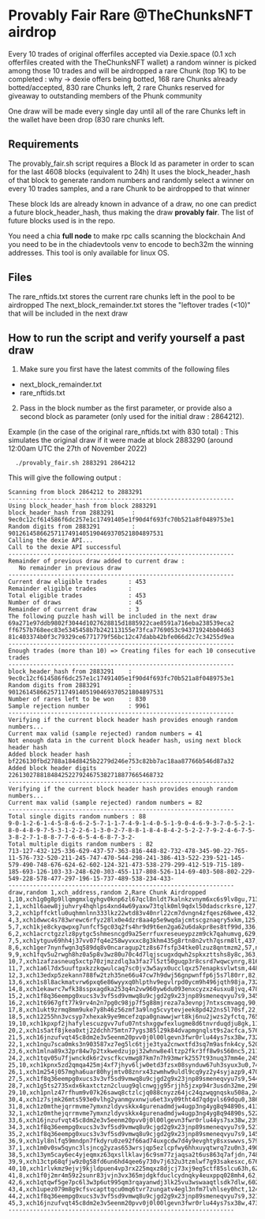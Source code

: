 # Provably Fair Rare @TheChunksNFT airdrop
Every 10 trades of original offerfiles accepted via Dexie.space (0.1 xch offerfiles created with the TheChunksNFT wallet) a random winner is picked among those 10 trades and will be airdropped a rare Chunk (top 1K)
to be completed : why -> dexie offers being botted, 168 rare Chunks already botted/accepted, 830 rare Chunks left, 2 rare Chunks reserved for giveaway to outstanding members of the Phunk community

One draw will be made every single day until all of the rare Chunks left in the wallet have been drop (830 rare chunks left.

## Requirements
The provably_fair.sh script requires a Block Id as parameter in order to scan for the last 4608 blocks (equivalent to 24h)
It uses the block_header_hash of that block to generate random numbers and randomly select a winner on every 10 trades samples, and a rare Chunk to be airdropped to that winner

These block Ids are already known in advance of a draw, no one can predict a future block_header_hash, thus making the draw **provably fair**.
The list of future blocks used is in the repo.

You need a chia **full node** to make rpc calls scanning the blockchain
And you need to be in the chiadevtools venv to encode to bech32m the winning addresses.
This tool is only available for linux OS.

## Files
The rare_nftids.txt stores the current rare chunks left in the pool to be airdropped
The next_block_remainder.txt stores the "leftover trades (<10)" that will be included in the next draw

## How to run the script and verify yourself a past draw
1. Make sure you first have the latest commits of the following files
- next_block_remainder.txt
- rare_nftids.txt

2. Pass in the block number as the first parameter, or provide also a second block as parameter (only used for the initial draw : 2864212).

Example (in the case of the original rare_nftids.txt with 830 total) :
This simulates the original draw if it were made at block 2883290 (around 12:00am UTC the 27th of November 2022)
```
  ./provably_fair.sh 2883291 2864212
```

This will give the following output :

```
Scanning from block 2864212 to 2883291
----------------------------------------------------------------
Using block_header_hash from block 2883291
block_header_hash from 2883291     : 9ec0c12cf614586f6dc257e1c17491405e1f90d4f693fc70b521a8f0489753e1
Random digits from 2883291         : 90126145866257117491405190469370521804897531
Calling the dexie API... 
Call to the dexie API successful 
----------------------------------------------------------------
Remainder of previous draw added to current draw :
   No remainder in previous draw
----------------------------------------------------------------
Current draw eligible trades      : 453
Remainder eligible trades         : 
Total eligible trades             : 453
Number of draws                   : 45
Remainder of current draw         : 3
The following puzzle hash will be included in the next draw
69a271e97ddb9802f3044d1027628815d1885922cae8591a716eba238539eca2
ff6757b768eec83e5345458b7b242113155e73fca7769053c94371924bb04d63
81c403374b0f3c79329ce6771779f56bc12c47dabb42bfe066d2c7c34255d9ea
----------------------------------------------------------------
Enough trades (more than 10) => Creating files for each 10 consecutive trades
----------------------------------------------------------------
block_header_hash from 2883291    : 9ec0c12cf614586f6dc257e1c17491405e1f90d4f693fc70b521a8f0489753e1
Random digits from 2883291        : 90126145866257117491405190469370521804897531
Number of rares left to be won    : 830
Sample rejection number           : 9961
----------------------------------------------------------------
Verifying if the current block header hash provides enough random numbers...
Current max valid (sample rejected) random numbers = 41
Not enough data in the current block header hash, using next block header hash
Added block header hash           : bf226130fbd2788a184d8425b2279d246e753c82bb7ac18aa87766b546d87a32
Added block header digits         : 22613027881848425227924675382718877665468732
----------------------------------------------------------------
Verifying if the current block header hash provides enough random numbers...
Current max valid (sample rejected) random numbers = 82
----------------------------------------------------------------
Total single digits random numbers : 88
9-0-1-2-6-1-4-5-8-6-6-2-5-7-1-1-7-4-9-1-4-0-5-1-9-0-4-6-9-3-7-0-5-2-1-8-0-4-8-9-7-5-3-1-2-2-6-1-3-0-2-7-8-8-1-8-4-8-4-2-5-2-2-7-9-2-4-6-7-5-3-8-2-7-1-8-8-7-7-6-6-5-4-6-8-7-3-2-
Total multiple digits random numbers : 82
713-127-432-125-336-629-437-57-363-816-448-82-732-478-345-90-22-765-11-576-732-520-211-245-747-470-544-298-241-386-413-522-239-521-145-579-490-748-676-624-62-602-124-321-473-538-279-299-412-519-715-189-185-693-126-103-33-248-620-303-455-117-808-526-114-69-403-508-802-229-549-228-578-477-297-196-15-737-489-538-234-433-
----------------------------------------------------------------
draw,random 1,xch_address,random 2,Rare Chunk Airdropped
1,10,xch1g0g8p9llqmgmxlqyhgv0knp6zl67qcl8nldt7kalnkzvnym6xc6s9lv8gu,713,nft1n9vnzgg5ca63lrdc2ygzarxtw536zggh5nnj07d863ucjglamajsmhtgse
2,1,xch1l6aew8jjuhvry4hqhlps4xnd4w69yaxw73tqlk0ml9qdxl50dadscrksre,127,nft14fy3unclcfk48jxph9d5yqrt8sq87xt9ymv7amxvpwsgkwer29ustr07t2
3,2,xch1pffcktlu0uqhmnlnn333lkz22wtd83v40nrl22cm7dvngn4zfqesz68wee,432,nft1q6nunls2cpm7nyx5dzkcp92ntsnn5laxty0ewy9jaw0ysgrr7x7qrhjvf9
4,3,xch1dwwc4s783wrewc6rfyz28lx0e4dzr8aa4p5e9wqdajcmtscgznaqry5xkm,125,nft1t47t6gn9we9zzvct772kmqpt2fdv66gw2yqpj3c82ynlv8uk67yqt65vtu
5,7,xch1kje8ckyqwpxg7unfcf5gc03q2fs4hr9d9t6en2ga62u6dakpr8es8tf99d,336,nft1zfz3n6letdnmskh0x99mwlw6pvw448mgc6r9cxqkjw7d9akenwxsqx4zxx
6,2,xch1acrctgzzlz8pytgc5shmesncgd9a25errfuxreseueypzzm9ck7qahumvg,629,nft18x7anyl8jqqp8as56chsh27952wjfzuvffj73xz2cwh2mp2eaftq2mv3rs
7,5,xch1ytguv69hh4j37vv07fq4e258wyvxxc8g3khm435g8rtn8n2vth7qsrm8lt,437,nft1t32krnysmvgxr8rdky2eteddmevh50c5ljqhc8sm4qnau434qdas359tes
8,6,xch1ger7nynfwgn3q589dq8v0ncaragup2tz8s67fsfp34tke0lzuz8qntmzm2,57,nft1sdxw9ga956sn2pynp3qyej69wtkt7a5e83qqurj88j6g8xxwzk7s7w53a2
9,9,xch1fqv5u2rwgh8hz0a5p8v3wz80u70c4d7lqjscugxdqwh2spkxzttshs8y8c,363,nft1xa3qdyjn7z90ewh5tlp4msa04c2wu89tfkw9urs07r5eg2x9hftsq90xvq
10,7,xch1zafzasneuq5xctp70zjmzzdlq3a3faz7l5zt50guqp3r8csrd7wqwcynrg,816,nft1f94y4ezmghxg00vhzqceuaep59cr0lmqsuaww2jtap83jewxn0wqk8wzga
11,7,xch1a6l7dx5uuftpxkzzkqwulcaq7sc0jv3w5ayx0ucclqxz57enapksvlwtsm,448,nft1qmuvhlqmzgh6pnk2sklk6pa5kjc3f9djdtp8gvssu256e52fejws5kehsk
12,3,xch13edxp5zekann788fw2tzh35ne66u47cw7h9dwj56gnpwnffp6j5s7l80rr,82,nft126ewa2er0xk4fz9hnnlz3d0qts855a9cu6ymr4pkqdgatgf0jnqqclyd92
13,6,xch1s8l8ackmatvrw6pxq6e86wyyxq0hlpthv9egvlrpd0ycm9h496jqth98ja,732,nft1xl6czp5ny7m3kljunv4qlevrfzswsyy8c0m4tn3rgc7k5s2g0rvqj20jgx
14,8,xch1ekawrc7wfk38sspxagdka253q4n2vw960yw6du093enxcyzxz4usxu8jvq,478,nft1rv7sg7pruqfgnmmvm9axvgu72atrukgssx9v6yqek0eshqr26z4sr23url
15,2,xch1f8q36eempg0xucs3v3vf5sd9vmwq8u9cjgd2g9x23jnp89smeneqvyu7s9,345,nft1ut9gsmt96u088wdk4afsykt9n99zge86yjrdtz5y5qlm25pwqnxqc44l2h
16,2,xch1t6967gft77k9rv4n2n7pg0c98jp7f5g88mjreza7a3evnpj7ntxscmvagq,90,nft19j4kwesx4pqgsgpnufgtw5cj0gw7fx4y47luqds4p0lwujhxxyusm22uf2
17,8,xch1ukt9zrmq8mm9uke7y8h46z56zmf3a9lng5cvytevjeek8pd422ns5l70sf,22,nft1kv2wh5wnqyjj7kearszsyu9l85s2g3pxt6x6rqd4mstq03xgw3qszu0m5w
18,5,xch12255hn3vcsyp7xhexak9ye9mcefzqpa0gnawwjwrt8kj6nu2jwzs2yfctq,765,nft1hxe5mrzapc6tkmhnmzxdpjukr44dp5xgnq4admqdt9hrrt93m0cqep99r7
19,10,xch1kpxpf2jhafylescuzgvv7ufu07ntshxggwfexlugme8d6tnvrduqdju8gk,11,nft1hew0r3av5ux7aqnzr7qcz6fucwu2ttnxfkhg4scx3n8q72aqxqds2swx0y
20,2,xch1s5atf8jkea0xtj22dchh75mtn77ygs385l29k84dvapmgnqlst9s2acfca,576,nft153tje6q3mggccke2dkzjtvpg2vl8693up9e7zzwzd4jwa0h384mqq03e2g
21,5,xch16jnzufvqt45c8dm2e3v5eenm20pvv0j0l00lgevn3fwr0rlu44ys7sx38w,732,nft1xl6czp5ny7m3kljunv4qlevrfzswsyy8c0m4tn3rgc7k5s2g0rvqj20jgx
22,1,xch1nqu7sca0mks3n903587xz7eg5lc6tjje3tya2cnwxtfd3sq7m9asfnk4cy,520,nft1ja0kg6zs7xjxws3ejfd6uqejvdtdwe9xxuv35v9m2r0hkvknj8csree3lp
23,6,xch1mlna89x32pr84w7p2txkwedzujpj32whnw8e4ltzp2fkr3ff8w9s560nc5,211,nft1wafn3arxfvg54ucycg6wf8mhlkusjw3lrwu6w353a27ajen9lavsjacxv0
24,2,xch1tqv05u7fjwnckdk6r2vscfkcvmwg87km7n7h93mwrk2557t93nuq37mm4e,245,nft1s6pjktee8zcmpg6n2wtjrc77lrgfgac8euhk5mwyhavenlyz0xnq0cfmdv
25,10,xch1kpnx5zd2qmqa425mj4xf7jhyv6ljw0etd3fzsx08synduw67uh3syux3u0,747,nft1atted99vkyty0sdtprmp8j9maqkq7nh00umknue359h2kr03k39qs94gr3
26,1,xch1m254j057mgha6uar80hyjmtv08znrx43zwmhw9uldl9cq9yz2y4syjazp9,470,nft1fanla5kjsemdmlxp8fahjt5nz7dnkqj3wzfx9j0k9x0j8ctdsxassjdhp8
27,5,xch1f8q36eempg0xucs3v3vf5sd9vmwq8u9cjgd2g9x23jnp89smeneqvyu7s9,544,nft1lrcydh8nt38nnamkppz4mnt59lr8g9eacplph77lpsdxsw6qrd7qgllym7
28,7,xch1g5ts2735xdx6kaxtctzn2cluug9qlcnwgjg95rjjh5jzxp94r3usdn32me,298,nft1yggxq6h79unrmqtzguc23qfhfry3tv8ja8tx0cxcnr3zhkxalqkqvnkf8j
29,10,xch1pnlz47rfhum9v07k26sawq8ctzlcjq088cnyzz64jc24qzwqgnqsku508a,241,nft1wfxxfgmnc5yy6yt6m38u70nwtdngcsqh22222jge479e82y8z8ss8jjj9c
30,4,xch1z7sjmk26mts593e0vlhg2yanmgvxnwju6et3xy09tht4d7qdgvls69dqu0,386,nft1m0glyxt5pkult9q00fffcucp2kclmueffpqzgs20fqncp65td0ds9k5u0t
31,8,xch1z0mthejqrrmvme7ymxnzldyvskkx4gurenadmdjw4ugp3ng4yg8q94890s,413,nft1urpzh6w8e3vrtjr9xd27q2javsdcq2nwpzqg023hjmdsm2x2mkls78636m
32,1,xch1z0mthejqrrmvme7ymxnzldyvskkx4gurenadmdjw4ugp3ng4yg8q94890s,522,nft1r6dk7zqznnk9w79096kjhs9jt9rgjetvj4s5gm8z342n6zh38z5qjpvrn7
33,6,xch16jnzufvqt45c8dm2e3v5eenm20pvv0j0l00lgevn3fwr0rlu44ys7sx38w,239,nft1d56x95jynywrls8vh7z5ngy35gk5dmp7dmhqq6jzg2kerhmtw7ws4e777u
34,3,xch1f8q36eempg0xucs3v3vf5sd9vmwq8u9cjgd2g9x23jnp89smeneqvyu7s9,521,nft1q6d0m3yrj85efsueg37vj4u6ut0lvqalnjl3nutqq5w7aezndqns8mdvtx
35,2,xch1f8q36eempg0xucs3v3vf5sd9vmwq8u9cjgd2g9x23jnp89smeneqvyu7s9,145,nft14ewet4tnq240p3km05zdxhgxrdf4luz8wkkfpx3qtlxnpy6ny43qqgw2ja
36,9,xch1yl8nlfq59mndpn7fkdyru0ze92f66ad74uxgcdw7d4y9evghty8sxswwvs,579,nft1tpvg9rxatjna6gvykasruq5sldtav5mzgdqcsdgpfmty4ryl4s4s37hwnn
37,1,xch1m0v0sw5qync3lsjncg2yzas653wrsjqp5ezlcpfwy6hhxuyqtwrq7zu0n3,490,nft1qzeln88mq7lm96dnhdl76u2cr0ak8pqrgxvnwkswt34dmvljf5tq7j93mq
38,5,xch13ym5cay6ec4yjeqmxz63qxsllklavj6c9sm77zjaqsa2t6us863q7afjdn,748,nft19dvum8vr5h6jgy5qqqukngank5xrqf5es4v0dr8khva34rcg9w5skugm7g
39,9,xch13ctp68qfjw9z0g58fd6un6hd4qee6y730v7j632u3tzmlwf7g93sakesxc,676,nft1avmxqe8hkguwegrg08ytln6uqx78952w6v9u7vlgjk7s28lypresl5ynah
40,10,xch1rlvkmz9ejvj9kjldpuen4vp3rx225mqxz8djcj73xj9eg5ctf85slcu63h,624,nft1qc2r2p5075xmgnz70ma0vdtglv52mc6tp76fca6v6phmlgwlunwsejnxnn
41,8,xch1f0j2mr4m59z2sunr83jvjn3vx365mjdgkfduclcydnqky4euxppq028mh4,62,nft1tr8s59mqmctvkzv5vaznwylnjlkypjxm30kk4vh5rzmkvmzg02cswxa3h2
42,6,xch1qtqwf5ge7pc6l3w3p6ut995qm3rqayanwdj3lk25vu3wswaaqtlsdk7dlw,602,nft1fg7glk3aqwvk7ddw3854muulccml9lrdvdum6drdhrrsq4ktpw3s9hr9t6
43,4,xch1upez079m8g9cfsvcapttqcu0mq6tvr7zungatv4egl3nfm7lvhlsey0hct,124,nft162p9e0h2agqtkrsldvnwrev9xqh25vryqufugfkcqdy9aju95urqrakl5k
44,2,xch1f8q36eempg0xucs3v3vf5sd9vmwq8u9cjgd2g9x23jnp89smeneqvyu7s9,321,nft1kxte4p7alxazrf5de4kmfxtmhqnwcusswy564qqcktyhe3mcu4sq7sxasw
45,3,xch16jnzufvqt45c8dm2e3v5eenm20pvv0j0l00lgevn3fwr0rlu44ys7sx38w,473,nft1jqlk9q83053d5sfghc6gcwfhwzx04nltctypchw9ykhzg3hhhkfsyecmsa
----------------------------------------------------------------

```
